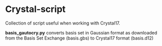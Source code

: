 # Crystal-script
Collection of script useful when working with Crystal17.

**basis_gautocry.py** converts basis set in Gaussian format as downloaded from the Basis Set Exchange (basis.gbs) to Crystal17 format (basis.d12)




